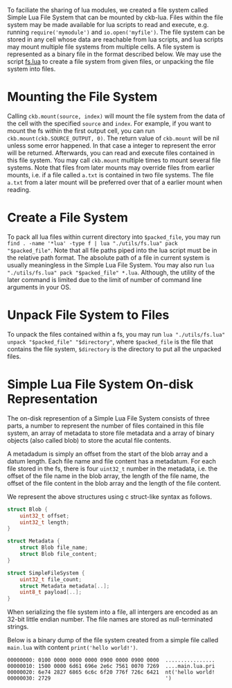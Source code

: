To faciliate the sharing of lua modules, we created a file system called Simple Lua File System that can be mounted by ckb-lua.
Files within the file system may be made available for lua scripts to read and execute,
e.g. running `require('mymodule')` and `io.open('myfile')`.
The file system can be stored in any cell whose data are reachable from lua scripts,
and lua scripts may mount multiple file systems from multiple cells.
A file system is represented as a binary file in the format described below.
We may use the script [fs.lua](../utils/fs.lua) to create a file system from given files, or unpacking the file system into files.

# Mounting the File System

Calling `ckb.mount(source, index)` will mount the file system from the data of the cell with the specified `source` and `index`.
For example, if you want to mount the fs within the first output cell, you can run `ckb.mount(ckb.SOURCE_OUTPUT, 0)`.
The return value of `ckb.mount` will be nil unless some error happened. In that case a integer to represent the error will be returned.
Afterwards, you can read and execute files contained in this file system.
You may call `ckb.mount` multiple times to mount several file systems.
Note that files from later mounts may override files from earlier mounts, i.e. if a file called `a.txt` is contained in two file systems.
The file `a.txt` from a later mount will be preferred over that of a earlier mount when reading.

# Create a File System

To pack all lua files within current directory into `$packed_file`, you may run
`find . -name '*lua' -type f | lua "./utils/fs.lua" pack "$packed_file"`.
Note that all file paths piped into the lua script must be in the relative path format. The absolute path of a file
in current system is usually meaningless in the Simple Lua File System.
You may also run `lua "./utils/fs.lua" pack "$packed_file" *.lua`. Although, the utility of the later command is limited due to the limit of
number of command line arguments in your OS.

# Unpack File System to Files

To unpack the files contained within a fs, you may run
`lua "./utils/fs.lua" unpack "$packed_file" "$directory"`,
where `$packed_file` is the file that contains the file system, `$directory` is the directory to put all the unpacked files.


# Simple Lua File System On-disk Representation

The on-disk represention of a Simple Lua File System consists of three parts,
a number to represent the number of files contained in this file system, an array of metadata to store file metadata
and a array of binary objects (also called blob) to store the acutal file contents.

A metadadum is simply an offset from the start of the
blob array and a datum length. Each file name and file content has a metadatum.
For each file stored in the fs, there is four `uint32_t` number in the metadata, i.e. the offset of the file name in the
blob array, the length of the file name, the offset of the file content in the blob array and the length of the file content.

We represent the above structures using c struct-like syntax as follows.
```c
struct Blob {
	uint32_t offset;
	uint32_t length;
}

struct Metadata {
	struct Blob file_name;
	struct Blob file_content;
}

struct SimpleFileSystem {
	uint32_t file_count;
	struct Metadata metadata[..];
	uint8_t payload[..];
}
```

When serializing the file system into a file, all intergers are encoded as an 32-bit little endian number.
The file names are stored as null-terminated strings.

Below is a binary dump of the file system created from a simple file called `main.lua` with content `print('hello world!')`.

```
00000000: 0100 0000 0000 0000 0900 0000 0900 0000  ................
00000010: 1500 0000 6d61 696e 2e6c 7561 0070 7269  ....main.lua.pri
00000020: 6e74 2827 6865 6c6c 6f20 776f 726c 6421  nt('hello world!
00000030: 2729                                     ')
```

